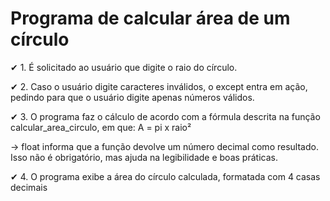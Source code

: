# Programa de calcular área de um círculo

✔ 1. É solicitado ao usuário que digite o raio do círculo.

✔ 2. Caso o usuário digite caracteres inválidos, o except entra em ação, pedindo para que o usuário digite apenas números válidos.

✔ 3. O programa faz o cálculo de acordo com a fórmula descrita na função calcular_area_circulo, em que: A = pi x raio²

-> float informa que a função devolve um número decimal como resultado. Isso não é obrigatório, mas ajuda na legibilidade e boas práticas.

✔ 4. O programa exibe a área do círculo calculada, formatada com 4 casas decimais